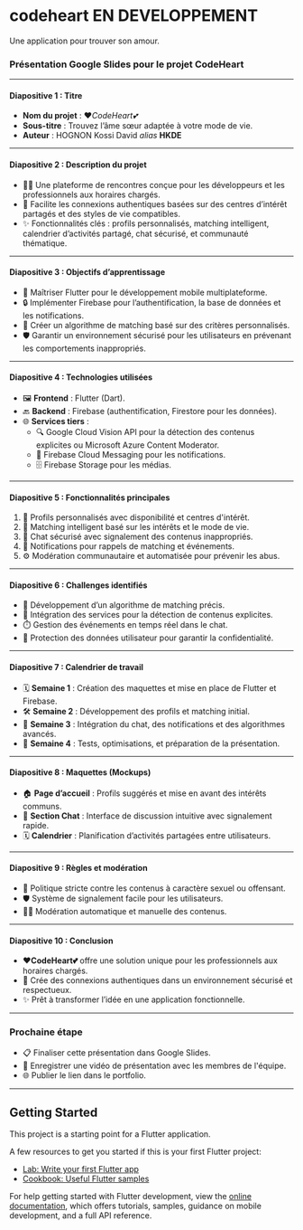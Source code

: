 # codeheart EN DEVELOPPEMENT

Une application pour trouver son amour.

### **Présentation Google Slides pour le projet CodeHeart**

---

#### **Diapositive 1 : Titre**

- **Nom du projet** : ❤️*CodeHeart💕*
- **Sous-titre** : Trouvez l’âme sœur adaptée à votre mode de vie.
- **Auteur** : HOGNON Kossi David *alias* **HKDE**

---

#### **Diapositive 2 : Description du projet**

- 🧑‍💻 Une plateforme de rencontres conçue pour les développeurs et les professionnels aux horaires chargés.
- 🤝 Facilite les connexions authentiques basées sur des centres d’intérêt partagés et des styles de vie compatibles.
- ✨ Fonctionnalités clés : profils personnalisés, matching intelligent, calendrier d’activités partagé, chat sécurisé, et communauté thématique.

---

#### **Diapositive 3 : Objectifs d’apprentissage**

- 🚀 Maîtriser Flutter pour le développement mobile multiplateforme.
- 🔒 Implémenter Firebase pour l’authentification, la base de données et les notifications.
- 🤖 Créer un algorithme de matching basé sur des critères personnalisés.
- 🛡️ Garantir un environnement sécurisé pour les utilisateurs en prévenant les comportements inappropriés.

---

#### **Diapositive 4 : Technologies utilisées**

- 🖼️ **Frontend** : Flutter (Dart).
- 🔙 **Backend** : Firebase (authentification, Firestore pour les données).
- 🌐 **Services tiers** :
  - 🔍 Google Cloud Vision API pour la détection des contenus explicites ou Microsoft Azure Content Moderator.
  - 🔔 Firebase Cloud Messaging pour les notifications.
  - 🗄️ Firebase Storage pour les médias.

---

#### **Diapositive 5 : Fonctionnalités principales**

1. 🧩 Profils personnalisés avec disponibilité et centres d'intérêt.
2. 🧠 Matching intelligent basé sur les intérêts et le mode de vie.
3. 💬 Chat sécurisé avec signalement des contenus inappropriés.
4. 🔔 Notifications pour rappels de matching et événements.
5. ⚙️ Modération communautaire et automatisée pour prévenir les abus.

---

#### **Diapositive 6 : Challenges identifiés**

- 🧮 Développement d’un algorithme de matching précis.
- 🔗 Intégration des services pour la détection de contenus explicites.
- ⏱️ Gestion des événements en temps réel dans le chat.
- 🔐 Protection des données utilisateur pour garantir la confidentialité.

---

#### **Diapositive 7 : Calendrier de travail**

- 🗓️ **Semaine 1** : Création des maquettes et mise en place de Flutter et Firebase.
- 🛠️ **Semaine 2** : Développement des profils et matching initial.
- 🧵 **Semaine 3** : Intégration du chat, des notifications et des algorithmes avancés.
- 🧪 **Semaine 4** : Tests, optimisations, et préparation de la présentation.

---

#### **Diapositive 8 : Maquettes (Mockups)**

- 🏠 **Page d’accueil** : Profils suggérés et mise en avant des intérêts communs.
- 💬 **Section Chat** : Interface de discussion intuitive avec signalement rapide.
- 🗓️ **Calendrier** : Planification d’activités partagées entre utilisateurs.

---

#### **Diapositive 9 : Règles et modération**

- 🚨 Politique stricte contre les contenus à caractère sexuel ou offensant.
- 🛡️ Système de signalement facile pour les utilisateurs.
- 🧑‍⚖️ Modération automatique et manuelle des contenus.

---

#### **Diapositive 10 : Conclusion**

- **❤️CodeHeart💕** offre une solution unique pour les professionnels aux horaires chargés.
- 🤝 Crée des connexions authentiques dans un environnement sécurisé et respectueux.
- ✨ Prêt à transformer l’idée en une application fonctionnelle.

---

### **Prochaine étape**

- 📋 Finaliser cette présentation dans Google Slides.
- 🎥 Enregistrer une vidéo de présentation avec les membres de l'équipe.
- 🌐 Publier le lien dans le portfolio.

---

## Getting Started

This project is a starting point for a Flutter application.

A few resources to get you started if this is your first Flutter project:

- [Lab: Write your first Flutter app](https://docs.flutter.dev/get-started/codelab)
- [Cookbook: Useful Flutter samples](https://docs.flutter.dev/cookbook)

For help getting started with Flutter development, view the
[online documentation](https://docs.flutter.dev/), which offers tutorials,
samples, guidance on mobile development, and a full API reference.
